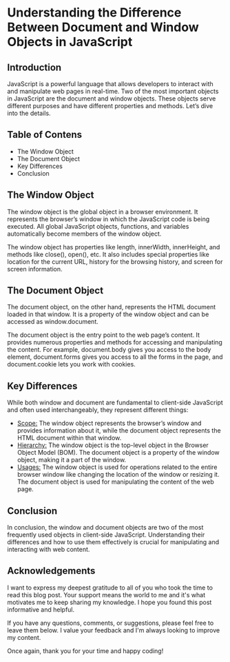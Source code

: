 # Understanding the Difference Between Document and Window Objects in JavaScript

## Introduction
JavaScript is a powerful language that allows developers to interact with and manipulate web pages in real-time. Two of the most important objects in JavaScript are the document and window objects. These objects serve different purposes and have different properties and methods. Let’s dive into the details.

## Table of Contens
 - The Window Object
 - The Document Object
 - Key Differences
 - Conclusion

## The Window Object

The window object is the global object in a browser environment. It represents the browser’s window in which the JavaScript code is being executed. All global JavaScript objects, functions, and variables automatically become members of the window object.

The window object has properties like length, innerWidth, innerHeight, and methods like close(), open(), etc. It also includes special properties like location for the current URL, history for the browsing history, and screen for screen information.

## The Document Object


The document object, on the other hand, represents the HTML document loaded in that window. It is a property of the window object and can be accessed as window.document.

The document object is the entry point to the web page’s content. It provides numerous properties and methods for accessing and manipulating the content. For example, document.body gives you access to the body element, document.forms gives you access to all the forms in the page, and document.cookie lets you work with cookies.

## Key Differences

While both window and document are fundamental to client-side JavaScript and often used interchangeably, they represent different things:
- <Scope:> The window object represents the browser’s window and provides information about it, while the document object represents the HTML document within that window.
- <Hierarchy:> The window object is the top-level object in the Browser Object Model (BOM). The document object is a property of the window object, making it a part of the window.
- <Usages:> The window object is used for operations related to the entire browser window like changing the location of the window or resizing it. The document object is used for manipulating the content of the web page.

## Conclusion

In conclusion, the window and document objects are two of the most frequently used objects in client-side JavaScript. Understanding their differences and how to use them effectively is crucial for manipulating and interacting with web content.

## Acknowledgements

I want to express my deepest gratitude to all of you who took the time to read this blog post. Your support means the world to me and it's what motivates me to keep sharing my knowledge. I hope you found this post informative and helpful.

If you have any questions, comments, or suggestions, please feel free to leave them below. I value your feedback and I'm always looking to improve my content.

Once again, thank you for your time and happy coding!
